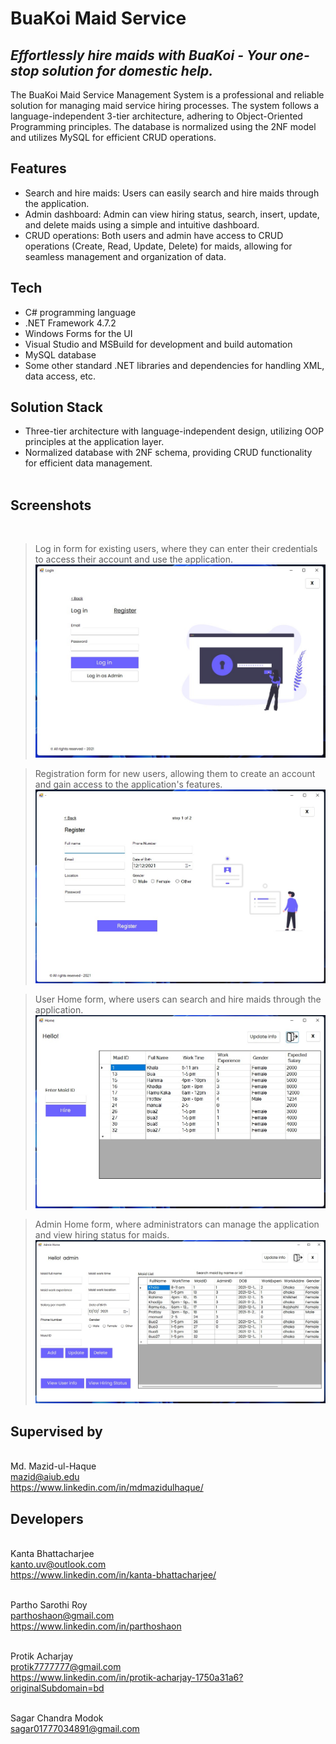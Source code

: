 # BuaKoi Maid Service
## _Effortlessly hire maids with BuaKoi - Your one-stop solution for domestic help._

The BuaKoi Maid Service Management System is a professional and reliable solution for managing maid service hiring processes. The system follows a language-independent 3-tier architecture, adhering to Object-Oriented Programming principles. The database is normalized using the 2NF model and utilizes MySQL for efficient CRUD operations.

## Features
- Search and hire maids: Users can easily search and hire maids through the application.
- Admin dashboard: Admin can view hiring status, search, insert, update, and delete maids using a simple and intuitive dashboard.
- CRUD operations: Both users and admin have access to CRUD operations (Create, Read, Update, Delete) for maids, allowing for seamless management and organization of data.

## Tech
- C# programming language
- .NET Framework 4.7.2
- Windows Forms for the UI
- Visual Studio and MSBuild for development and build automation
- MySQL database
- Some other standard .NET libraries and dependencies for handling XML, data access, etc.

## Solution Stack
- Three-tier architecture with language-independent design, utilizing OOP principles at the application layer.
- Normalized database with 2NF schema, providing CRUD functionality for efficient data management.
<br /><br />

## Screenshots
<br />

> Log in form for existing users, where they can enter their credentials to access their account and use the application.
![](screenshot/login.jpg)

> Registration form for new users, allowing them to create an account and gain access to the application's features.
![](screenshot/register.jpg)

> User Home form, where users can search and hire maids through the application.
![](screenshot/userhome.jpg)

> Admin Home form, where administrators can manage the application and view hiring status for maids.
![](screenshot/adminhome.jpg)

## Supervised by

<br /> Md. Mazid-ul-Haque
<br /> mazid@aiub.edu
<br /> https://www.linkedin.com/in/mdmazidulhaque/

## Developers

<br /> Kanta Bhattacharjee
<br /> kanto.uv@outlook.com
<br /> https://www.linkedin.com/in/kanta-bhattacharjee/

<br /> Partho Sarothi Roy 
<br /> parthoshaon@gmail.com
<br /> https://www.linkedin.com/in/parthoshaon

<br /> Protik Acharjay
<br /> protik7777777@gmail.com
<br /> https://www.linkedin.com/in/protik-acharjay-1750a31a6?originalSubdomain=bd

<br /> Sagar Chandra Modok
<br /> sagar01777034891@gmail.com
